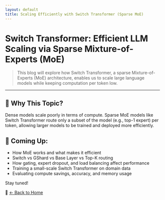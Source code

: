 ```yaml
---
layout: default
title: Scaling Efficiently with Switch Transformer (Sparse MoE)
---
```


# Switch Transformer: Efficient LLM Scaling via Sparse Mixture-of-Experts (MoE)

> This blog will explore how Switch Transformer, a sparse Mixture-of-Experts (MoE) architecture, enables us to scale large language models while keeping computation per token low.

---

## 🚀 Why This Topic?

Dense models scale poorly in terms of compute. Sparse MoE models like Switch Transformer route only a subset of the model (e.g., top-1 expert) per token, allowing larger models to be trained and deployed more efficiently.

## 📌 Coming Up:

- How MoE works and what makes it efficient
- Switch vs GShard vs Base Layer vs Top-K routing
- How gating, expert dropout, and load balancing affect performance
- Training a small-scale Switch Transformer on domain data
- Evaluating compute savings, accuracy, and memory usage

Stay tuned!

🔗 [← Back to Home](../index.html)
